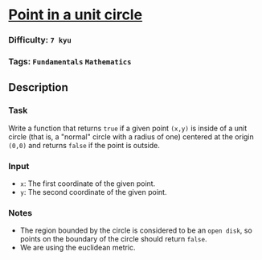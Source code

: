 # [Point in a unit circle](https://www.codewars.com/kata/58da7ae9b340a2440500009c)

### Difficulty: `7 kyu`

### Tags: `Fundamentals` `Mathematics`

## Description

### Task
Write a function that returns `true` if a given point `(x,y)` is inside of a unit circle (that is, a "normal" circle with a radius of one) centered at the origin `(0,0)` and returns `false` if the point is outside.

### Input

- `x`: The first coordinate of the given point.
- `y`: The second coordinate of the given point.

### Notes
- The region bounded by the circle is considered to be an `open disk`, so points on the boundary of the circle should return `false`.
- We are using the euclidean metric.